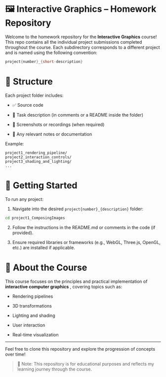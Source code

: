 # 🖼️ Interactive Graphics – Homework Repository
Welcome to the homework repository for the **Interactive Graphics** course! This repo contains all the individual project submissions completed throughout the course. Each subdirectory corresponds to a different project and is named using the following convention:

```cpp
project{number}_{short-description}
```

# 📁 Structure
Each project folder includes:

* ✅ Source code

* 🎯 Task description (in comments or a README inside the folder)

* 📸 Screenshots or recordings (when required)

* 📄 Any relevant notes or documentation

Example:
``` python-repl
project1_rendering_pipeline/
project2_interaction_controls/
project3_shading_and_lighting/
...
```
# 🚀 Getting Started
To run any project:

1. Navigate into the desired ```project{number}_{description}``` folder:

``` bash
cd project1_ComposingImages
```
2. Follow the instructions in the README.md or comments in the code (if provided).

3. Ensure required libraries or frameworks (e.g., WebGL, Three.js, OpenGL, etc.) are installed if applicable.

# 🧠 About the Course
This course focuses on the principles and practical implementation of **interactive computer graphics** , covering topics such as:

* Rendering pipelines

* 3D transformations

* Lighting and shading

* User interaction

* Real-time visualization
---
Feel free to clone this repository and explore the progression of concepts over time!

> 📌 Note: This repository is for educational purposes and reflects my learning journey through the course.

